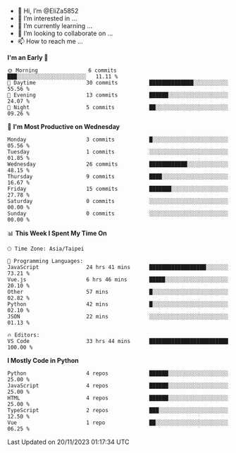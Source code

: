 - 👋 Hi, I’m @EliZa5852
- 👀 I’m interested in ...
- 🌱 I’m currently learning ...
- 💞️ I’m looking to collaborate on ...
- 📫 How to reach me ...

<!--START_SECTION:waka-->
**I'm an Early 🐤** 

```text
🌞 Morning                6 commits           ███░░░░░░░░░░░░░░░░░░░░░░   11.11 % 
🌆 Daytime                30 commits          ██████████████░░░░░░░░░░░   55.56 % 
🌃 Evening                13 commits          ██████░░░░░░░░░░░░░░░░░░░   24.07 % 
🌙 Night                  5 commits           ██░░░░░░░░░░░░░░░░░░░░░░░   09.26 % 
```
📅 **I'm Most Productive on Wednesday** 

```text
Monday                   3 commits           █░░░░░░░░░░░░░░░░░░░░░░░░   05.56 % 
Tuesday                  1 commits           ░░░░░░░░░░░░░░░░░░░░░░░░░   01.85 % 
Wednesday                26 commits          ████████████░░░░░░░░░░░░░   48.15 % 
Thursday                 9 commits           ████░░░░░░░░░░░░░░░░░░░░░   16.67 % 
Friday                   15 commits          ███████░░░░░░░░░░░░░░░░░░   27.78 % 
Saturday                 0 commits           ░░░░░░░░░░░░░░░░░░░░░░░░░   00.00 % 
Sunday                   0 commits           ░░░░░░░░░░░░░░░░░░░░░░░░░   00.00 % 
```


📊 **This Week I Spent My Time On** 

```text
🕑︎ Time Zone: Asia/Taipei

💬 Programming Languages: 
JavaScript               24 hrs 41 mins      ██████████████████░░░░░░░   73.21 % 
Vue.js                   6 hrs 46 mins       █████░░░░░░░░░░░░░░░░░░░░   20.10 % 
Other                    57 mins             █░░░░░░░░░░░░░░░░░░░░░░░░   02.82 % 
Python                   42 mins             █░░░░░░░░░░░░░░░░░░░░░░░░   02.10 % 
JSON                     22 mins             ░░░░░░░░░░░░░░░░░░░░░░░░░   01.13 % 

🔥 Editors: 
VS Code                  33 hrs 44 mins      █████████████████████████   100.00 % 
```

**I Mostly Code in Python** 

```text
Python                   4 repos             ██████░░░░░░░░░░░░░░░░░░░   25.00 % 
JavaScript               4 repos             ██████░░░░░░░░░░░░░░░░░░░   25.00 % 
HTML                     4 repos             ██████░░░░░░░░░░░░░░░░░░░   25.00 % 
TypeScript               2 repos             ███░░░░░░░░░░░░░░░░░░░░░░   12.50 % 
Vue                      1 repo              ██░░░░░░░░░░░░░░░░░░░░░░░   06.25 % 
```




 Last Updated on 20/11/2023 01:17:34 UTC
<!--END_SECTION:waka-->
